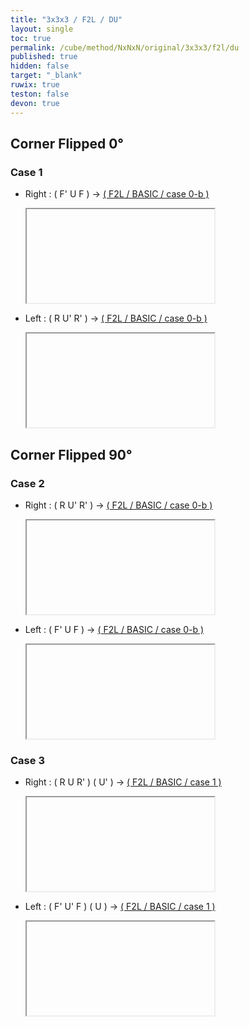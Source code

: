 ```yaml
---
title: "3x3x3 / F2L / DU"
layout: single
toc: true
permalink: /cube/method/NxNxN/original/3x3x3/f2l/du
published: true
hidden: false
target: "_blank"
ruwix: true
teston: false
devon: true
---
```

<span
  id     = "cube"
  teston = "{{page.teston}}"
  devon  = "{{page.devon}}"
  colored = "F FD R RD FR FRD" >
</span>

<head>
  <base target = "{{page.target}}">
</head>



## Corner Flipped 0°

### Case 1

- Right : ( F' U F ) -> [( F2L / BASIC / case 0-b )](/cube/method/NxNxN/original/3x3x3/f2l/basic#case-0-b)

  <iframe
    alg = "F' U F R' F R F'"
  ></iframe>

- Left : ( R U' R' ) -> [( F2L / BASIC / case 0-b )](/cube/method/NxNxN/original/3x3x3/f2l/basic#case-0-b)

  <iframe
    alg = "R U' R' F R' F' R"
  ></iframe>



## Corner Flipped 90°

### Case 2

- Right : ( R U' R' ) -> [( F2L / BASIC / case 0-b )](/cube/method/NxNxN/original/3x3x3/f2l/basic#case-0-b)

  <iframe
    alg = "R U' R' R' F R F'"
  ></iframe>

- Left : ( F' U F ) -> [( F2L / BASIC / case 0-b )](/cube/method/NxNxN/original/3x3x3/f2l/basic#case-0-b)

  <iframe
    alg = "F' U F F R' F' R"
  ></iframe>

### Case 3

- Right : ( R U R' ) ( U' ) -> [( F2L / BASIC / case 1 )](/cube/method/NxNxN/original/3x3x3/f2l/basic#case-1)

  <iframe
    alg = "R U R' U' R U R'"
  ></iframe>

- Left : ( F' U' F ) ( U ) -> [( F2L / BASIC / case 1 )](/cube/method/NxNxN/original/3x3x3/f2l/basic#case-1)

  <iframe
    alg = "F' U' F U F' U' F"
  ></iframe>

